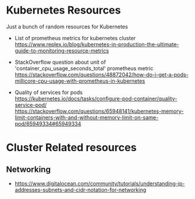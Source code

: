 # Kubernetes Resources

Just a bunch of random resources for Kubernetes

* List of prometheus metrics for kubernetes cluster  
  https://www.replex.io/blog/kubernetes-in-production-the-ultimate-guide-to-monitoring-resource-metrics


* StackOverflow question about unit of 'container_cpu_usage_seconds_total' prometheus metric  
  https://stackoverflow.com/questions/48872042/how-do-i-get-a-pods-millicore-cpu-usage-with-prometheus-in-kubernetes


* Quality of services for pods  
  https://kubernetes.io/docs/tasks/configure-pod-container/quality-service-pod/  
  https://stackoverflow.com/questions/65948141/kubernetes-memory-limit-containers-with-and-without-memory-limit-on-same-pod/65949334#65949334

# Cluster Related resources

## Networking

* https://www.digitalocean.com/community/tutorials/understanding-ip-addresses-subnets-and-cidr-notation-for-networking
